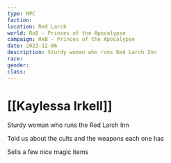 ```yaml
---
type: NPC
faction: 
location: Red Larch
world: RxB - Princes of the Apocalypse
campaign: RxB - Princes of the Apocalypse
date: 2023-12-06
description: Sturdy woman who runs Red Larch Inn
race: 
gender: 
class:
---
```

# [[Kaylessa Irkell]]

Sturdy woman who runs the Red Larch Inn

Told us about the cults and the weapons each one has

Sells a few nice magic items